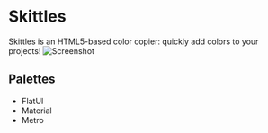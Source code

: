 # Skittles

Skittles is an HTML5-based color copier: quickly add colors to your projects!
![Screenshot](http://joemainwaring.com/skittles/img/screenshot.png)

## Palettes
- FlatUI
- Material
- Metro
